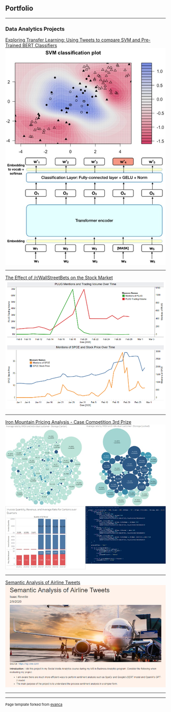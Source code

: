 ## Portfolio

---

### Data Analytics Projects 

[Exploring Transfer Learning: Using Tweets to compare SVM and Pre-Trained BERT Classifiers](/pdf/ComparingSVCandBERT.pdf)
<img src="images/SVM_BERT.jpg?raw=true"/>

---
[The Effect of /r/WallStreetBets on the Stock Market](/pdf/WSBProject.html)
<img src="images/MentionsOverTime.png?raw=true"/>

---
[Iron Mountain Pricing Analysis - Case Competition 3rd Prize](/pdf/PricingCaseComp.pdf)
<img src="images/IRMCaseThumbnail.jpg?raw=true"/>

---
[Semantic Analysis of Airline Tweets](/pdf/AirlineTweetSentimentAnalysis.html)
<img src="images/SAAT.png?raw=true"/>



---




---
<p style="font-size:11px">Page template forked from <a href="https://github.com/evanca/quick-portfolio">evanca</a></p>
<!-- Remove above link if you don't want to attibute -->
